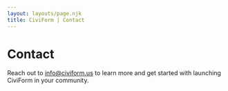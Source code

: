 ```yaml
---
layout: layouts/page.njk
title: CiviForm | Contact
---
```

# Contact

Reach out to [info@civiform.us](mailto:info@civiform.us?subject=I%20want%20to%20learn%20more%20about%20CiviForm) to learn more and get started with launching CiviForm in your community.
